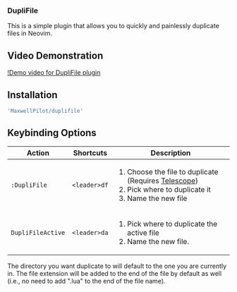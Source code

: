 ### DupliFile

This is a simple plugin that allows you to quickly and painlessly duplicate files in Neovim.

## Video Demonstration
[!Demo video for DupliFile plugin](https://github.com/user-attachments/assets/6c95333f-eef6-4195-9537-3644312849a8)

## Installation
```lua
'MaxwellPilot/duplifile'
```

## Keybinding Options

| Action | Shortcuts | Description |
| ------ | --------- | ----------- |
| `:DupliFile` | `<leader>df` | <ol><li>Choose the file to duplicate (Requires [Telescope](https://github.com/nvim-telescope/telescope.nvim))</li> <li>Pick where to duplicate it</li> <li>Name the new file</li></ol> |
| `DupliFileActive` | `<leader>da` | <ol><li>Pick where to duplicate the active file</li> <li>Name the new file.</li></ol> |

The directory you want duplicate to will default to the one you are currently in. The file extension will be added to the end of the file by default as well (i.e., no need to add ".lua" to the end of the file name).
